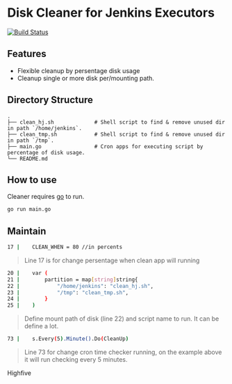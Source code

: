 # Disk Cleaner for Jenkins Executors

[![Build Status](https://travis-ci.org/joemccann/dillinger.svg?branch=master)](https://travis-ci.org/joemccann/dillinger)

## Features

- Flexible cleanup by persentage disk usage
- Cleanup single or more disk per/mounting path. 

## Directory Structure
    .
    ├── clean_hj.sh             # Shell script to find & remove unused dir in path `/home/jenkins`.
    ├── clean_tmp.sh            # Shell script to find & remove unused dir in path `/tmp`.
    ├── main.go                 # Cron apps for executing script by percentage of disk usage.
    └── README.md

## How to use
Cleaner requires [go](https://golang.org/) to run.

```sh
go run main.go
```

## Maintain
```sh
17 |    CLEAN_WHEN = 80 //in percents
```
> Line 17 is for change persentage when clean app will running


```sh
20 |    var (
21 |        partition = map[string]string{
22 |            "/home/jenkins": "clean_hj.sh",
23 |            "/tmp": "clean_tmp.sh",
24 |        }
25 |    )
```
> Define mount path of disk (line 22) and script name to run. It can be define a lot.

```sh
73 |    s.Every(5).Minute().Do(CleanUp)
```
> Line 73 for change cron time checker running, on the example above it will run checking every 5 minutes.

Highfive

